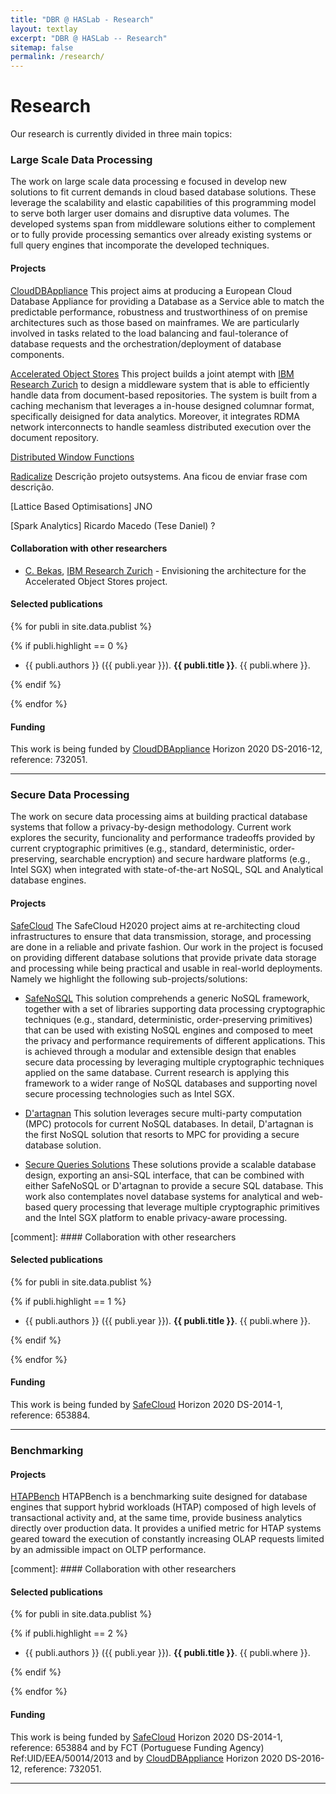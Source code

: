 ```yaml
---
title: "DBR @ HASLab - Research"
layout: textlay
excerpt: "DBR @ HASLab -- Research"
sitemap: false
permalink: /research/
---
```


# Research

Our research is currently divided in three main topics: 

### Large Scale Data Processing

The work on large scale data processing e focused in develop new solutions to fit current demands in cloud based database solutions. These leverage the scalability and elastic capabilities of this programming model to serve both larger user domains and disruptive data volumes. The developed systems span from middleware solutions either to complement or to fully provide processing semantics over already existing systems or full query engines that incomporate the developed techniques. 


#### Projects

[CloudDBAppliance](http://clouddb.eu) This project aims at producing a European Cloud Database Appliance for providing a Database as a Service able to match the predictable performance, robustness and trustworthiness of on premise architectures such as those based on mainframes. We are particularly involved in tasks related to the load balancing and faul-tolerance of database requests and the orchestration/deployment of database components.

[Accelerated Object Stores]() This project builds a joint atempt with [IBM Research Zurich](https://www.zurich.ibm.com/) to design a middleware system that is able to efficiently handle data from document-based repositories. The system is built from a caching mechanism that leverages a in-house designed columnar format, specifically deisigned for data analytics. Moreover, it integrates RDMA network interconnects to handle seamless distributed execution over the document repository.

[Distributed Window Functions]() 

[Radicalize]() Descrição projeto outsystems. Ana ficou de enviar frase com descrição.

[Lattice Based Optimisations] JNO

[Spark Analytics] Ricardo Macedo (Tese Daniel) ?


#### Collaboration with other researchers

- [C. Bekas](https://researcher.watson.ibm.com/researcher/view.php?person=zurich-bek), [IBM Research Zurich](https://www.zurich.ibm.com/) - Envisioning the architecture for the Accelerated Object Stores project.


#### Selected publications

{% for publi in site.data.publist %}

  {% if publi.highlight == 0 %}

  - {{ publi.authors }} ({{ publi.year }}). <strong>{{ publi.title }}</strong>. {{ publi.where }}.

  {% endif %}

{% endfor %}


#### Funding

This work is being funded by [CloudDBAppliance](http://clouddb.eu) Horizon 2020 DS-2016-12, reference: 732051.

---

### Secure Data Processing

The work on secure data processing aims at building practical database systems that follow a privacy-by-design methodology. Current work explores the security, funcionality and performance tradeoffs provided by current cryptographic primitives (e.g., standard, deterministic, order-preserving, searchable encryption) and secure hardware platforms (e.g., Intel SGX) when integrated with state-of-the-art NoSQL, SQL and Analytical database engines.

#### Projects

[SafeCloud](http://www.safecloud-project.eu) The SafeCloud H2020 project aims at re-architecting cloud infrastructures to ensure that data transmission, storage, and processing are done in a reliable and private fashion. Our work in the project is focused on providing different database solutions that provide private data storage and processing while being practical and usable in real-world deployments. Namely we highlight the following sub-projects/solutions:

- [SafeNoSQL]() This solution comprehends a generic NoSQL framework, together with a set of libraries supporting data processing cryptographic techniques (e.g., standard, deterministic, order-preserving primitives) that can be used with existing NoSQL engines and composed to meet the privacy and performance requirements of different applications. This is achieved through a modular and extensible design that enables secure data processing by leveraging multiple cryptographic techniques applied on the same database. Current research is applying this framework to a wider range of NoSQL databases and supporting novel secure processing technologies such as Intel SGX.

- [D'artagnan]() This solution leverages secure multi-party computation (MPC) protocols for current NoSQL databases. In detail, D'artagnan is the first NoSQL solution that resorts to MPC for providing a secure database solution. 

- [Secure Queries Solutions]() These solutions provide a scalable database design, exporting an ansi-SQL interface, 
that can be combined with either SafeNoSQL or D'artagnan to provide a secure SQL database. This work also contemplates novel database systems for analytical and web-based query processing that leverage multiple cryptographic primitives and the Intel SGX platform to enable privacy-aware processing.


[comment]: #### Collaboration with other researchers


#### Selected publications

{% for publi in site.data.publist %}

  {% if publi.highlight == 1 %}

  - {{ publi.authors }} ({{ publi.year }}). <strong>{{ publi.title }}</strong>. {{ publi.where }}.

  {% endif %}

{% endfor %}

#### Funding

This work is being funded by [SafeCloud](http://www.safecloud-project.eu) Horizon 2020 DS-2014-1, reference: 653884.

---

### Benchmarking


#### Projects

[HTAPBench](https://github.com/faclc4/HTAPBench) HTAPBench is a benchmarking suite designed for database engines that support hybrid workloads (HTAP) composed of high levels of transactional activity and, at the same time, provide business analytics directly over production data. It provides a unified metric for HTAP systems geared toward the execution of constantly increasing OLAP requests limited by an admissible impact on OLTP performance.

[comment]: #### Collaboration with other researchers


#### Selected publications

{% for publi in site.data.publist %}

  {% if publi.highlight == 2 %}

  - {{ publi.authors }} ({{ publi.year }}). <strong>{{ publi.title }}</strong>. {{ publi.where }}.

  {% endif %}

{% endfor %}


#### Funding

This work is being funded by [SafeCloud](http://www.safecloud-project.eu) Horizon 2020 DS-2014-1, reference: 653884 and by FCT (Portuguese Funding Agency) Ref:UID/EEA/50014/2013 and by [CloudDBAppliance](http://clouddb.eu) Horizon 2020 DS-2016-12, reference: 732051.

---

<!-- ### Blockchain Technology


#### Projects

[]()


#### Collaboration with other researchers



#### Selected publications

{% for publi in site.data.publist %}

  {% if publi.highlight == 3 %}

  - {{ publi.authors }} ({{ publi.year }}). <strong>{{ publi.title }}</strong>. {{ publi.where }}.

  {% endif %}

{% endfor %}


#### Funding -->



<!-- [SafeFS](https://github.com/safecloud-project/safefs) is a software-defined file system based on a modular architecture featuring stackable layers that can be combined to construct a secure distributed file system. SafeFS allows users to specialize their data store to their specific needs by choosing the combination of layers that provide the best safety and performance tradeoffs. The prototype is implemented in user space using FUSE. The provided layers include mechanisms based on encryption, replication, and coding. -->




